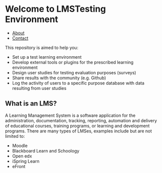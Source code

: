 # Welcome to LMSTesting Environment

<nav>
  <ul>
    <li><a href="/about/">About</a></li>
    <li><a href ="/contact/">Contact</a></li>
  </ul>
      

This repository is aimed to help you:
- Set up a test learning environment
- Develop external tools or plugins for the prescribed learning environment
- Design user studies for testing evaluation purposes (surveys)
- Share results with the community (e.g. Github)
- Log the activity of users to a specific purpose database with data resulting from user studies

# What is an LMS?
A Learning Management System is a software application for the administration, documentation, tracking, reporting, automation and delivery of educational courses, training programs, or learning and development programs.
There are many types of LMSes, examples include but are not limited to:
- Moodle
- Blackboard Learn and Schoology
- Open edx
- iSpring Learn
- eFront
